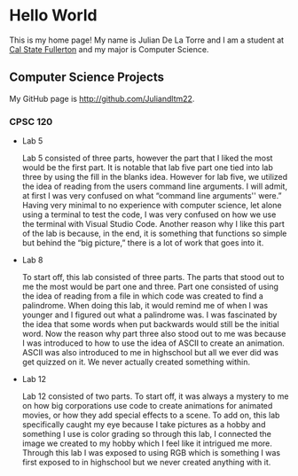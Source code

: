 # Hello World

This is my home page! My name is Julian De La Torre and I am a student at [Cal State Fullerton](http://www.fullerton.edu/) and my major is Computer Science.

## Computer Science Projects

My GitHub page is http://github.com/Juliandltm22.

### CPSC 120

* Lab 5

    Lab 5 consisted of three parts, however the part that I liked the most would be the first part.  It is notable that lab five part one tied into lab three by using the fill in the blanks idea.  However for lab five, we utilized the idea of reading from the users command line arguments.  I will admit, at first I was very confused on what “command line arguments'' were.”  Having very minimal to no experience with computer science, let alone using a terminal to test the code, I was very confused on how we use the terminal with Visual Studio Code.  Another reason why I like this part of the lab is because, in the end, it is something that functions so simple but behind the “big picture,” there is a lot of work that goes into it.

* Lab 8 

    To start off, this lab consisted of three parts.  The parts that stood out to me the most would be part one and three.  Part one consisted of using the idea of reading from a file in which code was created to find a palindrome.  When doing this lab, it would remind me of when I was younger and I figured out what a palindrome was.  I was fascinated by the idea that some words when put backwards would still be the initial word.  Now the reason why part three also stood out to me was because I was introduced to how to use the idea of ASCII to create an animation.  ASCII was also introduced to me in highschool but all we ever did was get quizzed on it.  We never actually created something within.

* Lab 12

    Lab 12 consisted of two parts.  To start off, it was always a mystery to me on how big corporations use code to create animations for animated movies, or how they add special effects to a scene.  To add on, this lab specifically caught my eye because I take pictures as a hobby and something I use is color grading so through this lab, I connected the image we created to my hobby which I feel like it intrigued me more.  Through this lab I was exposed to using RGB which is something I was first exposed to in highschool but we never created anything with it.